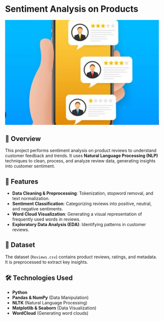 # Sentiment Analysis on Products

![Repository Thumbnail](sn.png)

## 📌 Overview
This project performs sentiment analysis on product reviews to understand customer feedback and trends. It uses **Natural Language Processing (NLP)** techniques to clean, process, and analyze review data, generating insights into customer sentiment.

## 🚀 Features
- **Data Cleaning & Preprocessing**: Tokenization, stopword removal, and text normalization.
- **Sentiment Classification**: Categorizing reviews into positive, neutral, and negative sentiments.
- **Word Cloud Visualization**: Generating a visual representation of frequently used words in reviews.
- **Exploratory Data Analysis (EDA)**: Identifying patterns in customer reviews.

## 📂 Dataset
The dataset (`Reviews.csv`) contains product reviews, ratings, and metadata. It is preprocessed to extract key insights.

## 🛠️ Technologies Used
- **Python**
- **Pandas & NumPy** (Data Manipulation)
- **NLTK** (Natural Language Processing)
- **Matplotlib & Seaborn** (Data Visualization)
- **WordCloud** (Generating word clouds)



